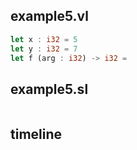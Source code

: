 ## example5.vl
```rs
let x : i32 = 5
let y : i32 = 7
let f (arg : i32) -> i32 = 
```

## example5.sl
```
```

## timeline
